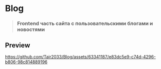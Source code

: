 # Blog

> ### Frontend часть сайта с пользовательскими блогами и новостями

## Preview

https://github.com/Tair2033/Blog/assets/63341187/e83dc5e9-c74d-4296-b806-98c814889196
